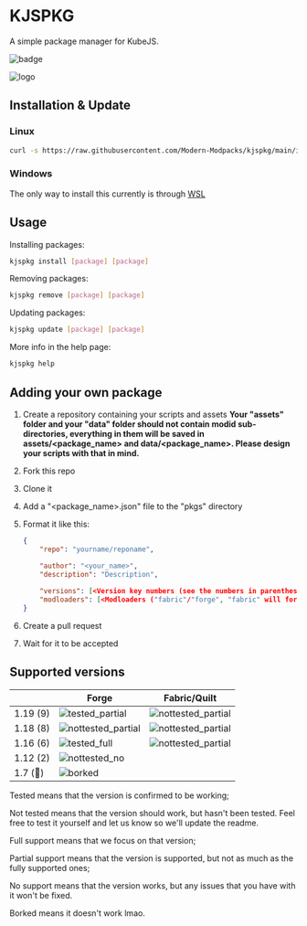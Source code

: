 # KJSPKG

A simple package manager for KubeJS.

![badge](https://img.shields.io/badge/contributions-welcome-c374e4?style=for-the-badge&labelColor=480066&logo=hackthebox&logoColor=white)

![logo](https://user-images.githubusercontent.com/79367505/227798123-5454e9b1-b39b-4c45-9e02-e18f2e807585.png)

## Installation & Update

### Linux

```sh
curl -s https://raw.githubusercontent.com/Modern-Modpacks/kjspkg/main/install.sh | sh
```

### Windows

The only way to install this currently is through [WSL](https://learn.microsoft.com/en-us/windows/wsl/install)

## Usage

Installing packages:

```sh
kjspkg install [package] [package]
```

Removing packages:

```sh
kjspkg remove [package] [package]
```

Updating packages:

```sh
kjspkg update [package] [package]
```

More info in the help page:

```sh
kjspkg help
```

## Adding your own package

1. Create a repository containing your scripts and assets
    **Your "assets" folder and your "data" folder should not contain modid sub-directories, everything in them will be saved in assets/<package_name> and data/<package_name>. Please design your scripts with that in mind.**
2. Fork this repo
3. Clone it
4. Add a "<package_name>.json" file to the "pkgs" directory
5. Format it like this:

    ```json
    {
        "repo": "yourname/reponame",

        "author": "<your_name>",
        "description": "Description",
        
        "versions": [<Version key numbers (see the numbers in parentheses in the table below). Can contain multiple numbers>],
        "modloaders": [<Modloaders ("fabric"/"forge", "fabric" will for for quilt as well)>. Can contain multiple modloaders]
    }
    ```

6. Create a pull request
7. Wait for it to be accepted

## Supported versions

| |Forge|Fabric/Quilt|
|-|-----|------------|
|1.19 (9)|![tested_partial](https://img.shields.io/badge/Tested-Partial%20Support-green)|![nottested_partial](https://img.shields.io/badge/Not%20tested-Partial%20Support-green)|
|1.18 (8)|![nottested_partial](https://img.shields.io/badge/Not%20Tested-Partial%20Support-green)|![nottested_partial](https://img.shields.io/badge/Not%20tested-Partial%20Support-green)|
|1.16 (6)|![tested_full](https://img.shields.io/badge/Tested-Full%20Support-brightgreen)|![nottested_partial](https://img.shields.io/badge/Not%20tested-Partial%20Support-green)|
|1.12 (2)|![nottested_no](https://img.shields.io/badge/Not%20Tested-No%20Support-yellow)||
|1.7 (🧌)|![borked](https://img.shields.io/badge/Borked-red)||

Tested means that the version is confirmed to be working;

Not tested means that the version should work, but hasn't been tested. Feel free to test it yourself and let us know so we'll update the readme.

Full support means that we focus on that version;

Partial support means that the version is supported, but not as much as the fully supported ones;

No support means that the version works, but any issues that you have with it won't be fixed.

Borked means it doesn't work lmao.
